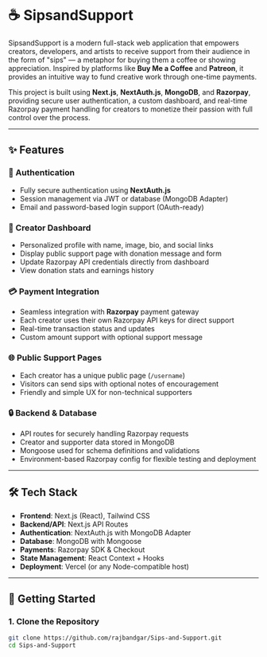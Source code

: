 # ☕ SipsandSupport

SipsandSupport is a modern full-stack web application that empowers creators, developers, and artists to receive support from their audience in the form of "sips" — a metaphor for buying them a coffee or showing appreciation. Inspired by platforms like **Buy Me a Coffee** and **Patreon**, it provides an intuitive way to fund creative work through one-time payments.

This project is built using **Next.js**, **NextAuth.js**, **MongoDB**, and **Razorpay**, providing secure user authentication, a custom dashboard, and real-time Razorpay payment handling for creators to monetize their passion with full control over the process.

---

## ✨ Features

### 🔐 Authentication
- Fully secure authentication using **NextAuth.js**
- Session management via JWT or database (MongoDB Adapter)
- Email and password-based login support (OAuth-ready)

### 💼 Creator Dashboard
- Personalized profile with name, image, bio, and social links
- Display public support page with donation message and form
- Update Razorpay API credentials directly from dashboard
- View donation stats and earnings history

### 💳 Payment Integration
- Seamless integration with **Razorpay** payment gateway
- Each creator uses their own Razorpay API keys for direct support
- Real-time transaction status and updates
- Custom amount support with optional support message

### 🌐 Public Support Pages
- Each creator has a unique public page (`/username`)
- Visitors can send sips with optional notes of encouragement
- Friendly and simple UX for non-technical supporters

### 🔒 Backend & Database
- API routes for securely handling Razorpay requests
- Creator and supporter data stored in MongoDB
- Mongoose used for schema definitions and validations
- Environment-based Razorpay config for flexible testing and deployment

---

## 🛠️ Tech Stack

- **Frontend**: Next.js (React), Tailwind CSS
- **Backend/API**: Next.js API Routes
- **Authentication**: NextAuth.js with MongoDB Adapter
- **Database**: MongoDB with Mongoose
- **Payments**: Razorpay SDK & Checkout
- **State Management**: React Context + Hooks
- **Deployment**: Vercel (or any Node-compatible host)

---

## 🚀 Getting Started

### 1. Clone the Repository

```bash
git clone https://github.com/rajbandgar/Sips-and-Support.git
cd Sips-and-Support
